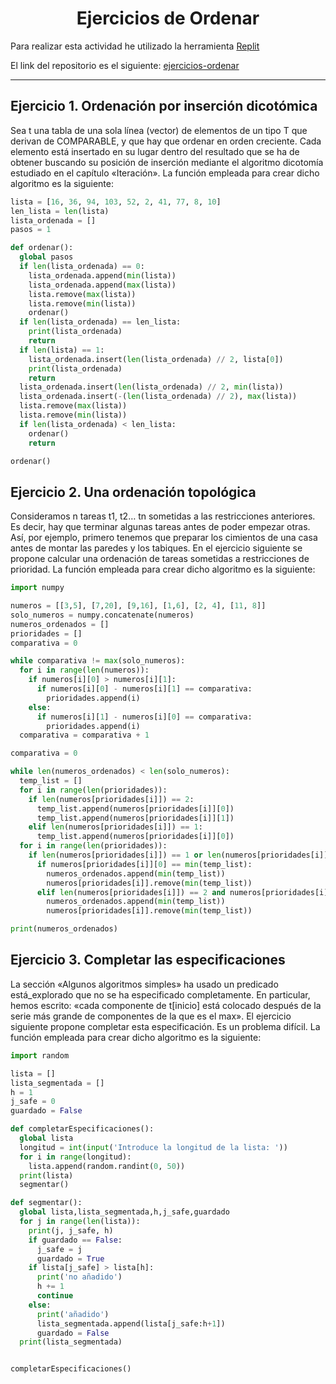 <h1 align="center">Ejercicios de Ordenar</h1>
<p>Para realizar esta actividad he utilizado la herramienta <a href="https://replit.com/">Replit</a></p>
<p></p>
<p>El link del repositorio es el siguiente: <a href="https://github.com/mat0ta/ejercicios-ordenar/">ejercicios-ordenar</a></p>

***

<h2>Ejercicio 1. Ordenación por inserción dicotómica</h2>

Sea t una tabla de una sola línea (vector) de elementos de un tipo T que derivan de COMPARABLE, y que hay que ordenar en orden creciente. Cada elemento está insertado en su lugar dentro del resultado que se ha de obtener buscando su posición de inserción mediante el algoritmo dicotomía estudiado en el capítulo «Iteración».
La función empleada para crear dicho algoritmo es la siguiente:

```py
lista = [16, 36, 94, 103, 52, 2, 41, 77, 8, 10]
len_lista = len(lista)
lista_ordenada = []
pasos = 1

def ordenar():
  global pasos
  if len(lista_ordenada) == 0:
    lista_ordenada.append(min(lista))
    lista_ordenada.append(max(lista))
    lista.remove(max(lista))
    lista.remove(min(lista))
    ordenar()
  if len(lista_ordenada) == len_lista:
    print(lista_ordenada)
    return
  if len(lista) == 1:
    lista_ordenada.insert(len(lista_ordenada) // 2, lista[0])
    print(lista_ordenada)
    return
  lista_ordenada.insert(len(lista_ordenada) // 2, min(lista))
  lista_ordenada.insert(-(len(lista_ordenada) // 2), max(lista))
  lista.remove(max(lista))
  lista.remove(min(lista))
  if len(lista_ordenada) < len_lista:
    ordenar() 
    return

ordenar()
```

<h2>Ejercicio 2. Una ordenación topológica</h2>

Consideramos n tareas t1, t2… tn sometidas a las restricciones anteriores. Es decir, hay que terminar algunas tareas antes de poder empezar otras. Así, por ejemplo, primero tenemos que preparar los cimientos de una casa antes de montar las paredes y los tabiques. En el ejercicio siguiente se propone calcular una ordenación de tareas sometidas a restricciones de prioridad.
La función empleada para crear dicho algoritmo es la siguiente:

```py
import numpy

numeros = [[3,5], [7,20], [9,16], [1,6], [2, 4], [11, 8]]
solo_numeros = numpy.concatenate(numeros)
numeros_ordenados = []
prioridades = []
comparativa = 0

while comparativa != max(solo_numeros):
  for i in range(len(numeros)):
    if numeros[i][0] > numeros[i][1]:
      if numeros[i][0] - numeros[i][1] == comparativa:
        prioridades.append(i)
    else: 
      if numeros[i][1] - numeros[i][0] == comparativa:
        prioridades.append(i)
  comparativa = comparativa + 1

comparativa = 0

while len(numeros_ordenados) < len(solo_numeros):
  temp_list = []
  for i in range(len(prioridades)):
    if len(numeros[prioridades[i]]) == 2:
      temp_list.append(numeros[prioridades[i]][0])
      temp_list.append(numeros[prioridades[i]][1])
    elif len(numeros[prioridades[i]]) == 1:
      temp_list.append(numeros[prioridades[i]][0])
  for i in range(len(prioridades)):
    if len(numeros[prioridades[i]]) == 1 or len(numeros[prioridades[i]]) == 2:
      if numeros[prioridades[i]][0] == min(temp_list):
        numeros_ordenados.append(min(temp_list))
        numeros[prioridades[i]].remove(min(temp_list))
      elif len(numeros[prioridades[i]]) == 2 and numeros[prioridades[i]][1] == min(temp_list):
        numeros_ordenados.append(min(temp_list))
        numeros[prioridades[i]].remove(min(temp_list))

print(numeros_ordenados)
```

<h2>Ejercicio 3. Completar las especificaciones</h2>

La sección «Algunos algoritmos simples» ha usado un predicado está_explorado que no se ha especificado completamente. En particular, hemos escrito: «cada componente de t\[inicio] está colocado después de la serie más grande de componentes de la que es el max». El ejercicio siguiente propone completar esta especificación. Es un problema difícil.
La función empleada para crear dicho algoritmo es la siguiente:

```py
import random

lista = []
lista_segmentada = []
h = 1
j_safe = 0
guardado = False

def completarEspecificaciones():
  global lista
  longitud = int(input('Introduce la longitud de la lista: '))
  for i in range(longitud):
    lista.append(random.randint(0, 50))
  print(lista)
  segmentar()

def segmentar():
  global lista,lista_segmentada,h,j_safe,guardado
  for j in range(len(lista)):
    print(j, j_safe, h)
    if guardado == False:
      j_safe = j
      guardado = True
    if lista[j_safe] > lista[h]:
      print('no añadido')
      h += 1
      continue
    else:
      print('añadido')
      lista_segmentada.append(lista[j_safe:h+1])
      guardado = False
  print(lista_segmentada)


completarEspecificaciones()
```
